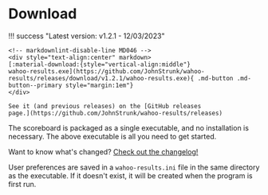 # Download

!!! success "Latest version: v1.2.1 - 12/03/2023"

    <!-- markdownlint-disable-line MD046 -->
    <div style="text-align:center" markdown>
    [:material-download:{style="vertical-align:middle"}
    wahoo-results.exe](https://github.com/JohnStrunk/wahoo-results/releases/download/v1.2.1/wahoo-results.exe){ .md-button .md-button--primary style="margin:1em"}
    </div>

    See it (and previous releases) on the [GitHub releases
    page.](https://github.com/JohnStrunk/wahoo-results/releases)

The scoreboard is packaged as a single executable, and no installation is
necessary. The above executable is all you need to get started.

Want to know what's changed? [Check out the
changelog!](https://github.com/JohnStrunk/wahoo-results/blob/master/Changelog.md)

User preferences are saved in a `wahoo-results.ini` file in the same directory
as the executable. If it doesn't exist, it will be created when the program is
first run.
